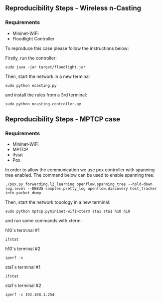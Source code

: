 ## Reproducibility Steps - Wireless n-Casting

### Requirements
- Mininet-WiFi
- Floodlight Controller


To reproduce this case please follow the instructions below:

Firstly, run the controller:

```
sudo java -jar target/floodlight.jar
```

Then, start the network in a new terminal
``` 
sudo python ncasting.py
```

and install the rules from a 3rd terminal:
```
sudo python ncasting-controller.py
```


## Reproducibility Steps - MPTCP case

### Requirements
- Mininet-WiFi
- MPTCP
- ifstat
- Pox

In order to allow the communication we use pox controller with spanning tree enabled. The command below can be used to enable spanning tree:
```
./pox.py forwarding.l2_learning openflow.spanning_tree --hold-down log.level --DEBUG samples.pretty_log openflow.discovery host_tracker info.packet_dump

```
Then, start the network topology in a new terminal:
``` 
sudo python mptcp.pymininet-wifi>xterm sta1 sta1 h10 h10
```

and run some commands with xterm:

h10`s terminal #1
``` 
ifstat
```

h10`s terminal #2
``` 
iperf -s
```

sta1`s terminal #1
``` 
ifstat
```

sta1`s terminal #2
``` 
iperf -c 192.168.1.254
```